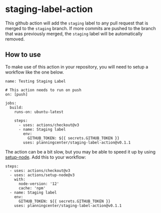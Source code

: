 # staging-label-action


This github action will add the `staging` label to any pull request that is merged to the `staging` branch. If more commits are pushed to the branch that was previously merged, the `staging` label will be automatically removed.

## How to use

To make use of this action in your repository, you will need to setup a workflow like the one below.

```
name: Testing Staging Label

# This action needs to run on push
on: [push]

jobs:
  build:
    runs-on: ubuntu-latest

    steps:
      - uses: actions/checkout@v3
      - name: Staging label
        env:
          GITHUB_TOKEN: ${{ secrets.GITHUB_TOKEN }}
        uses: planningcenter/staging-label-action@v0.1.1
```

The action can be a bit slow, but you may be able to speed it up by using [setup-node](https://github.com/actions/setup-node). Add this to your workflow:

```
steps:
  - uses: actions/checkout@v3
  - uses: actions/setup-node@v3
    with:
      node-version: '12'
      cache: 'npm'
  - name: Staging label
    env:
      GITHUB_TOKEN: ${{ secrets.GITHUB_TOKEN }}
    uses: planningcenter/staging-label-action@v0.1.1
```
